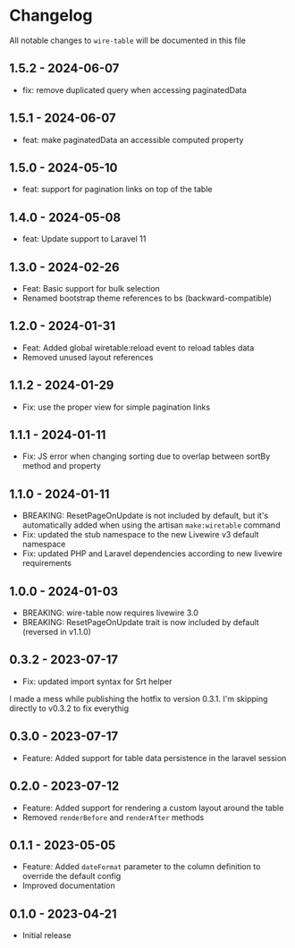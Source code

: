 # Changelog

All notable changes to `wire-table` will be documented in this file

## 1.5.2 - 2024-06-07

- fix: remove duplicated query when accessing paginatedData

## 1.5.1 - 2024-06-07

- feat: make paginatedData an accessible computed property

## 1.5.0 - 2024-05-10

- feat: support for pagination links on top of the table

## 1.4.0 - 2024-05-08

- feat: Update support to Laravel 11

## 1.3.0 - 2024-02-26

- Feat: Basic support for bulk selection
- Renamed bootstrap theme references to bs (backward-compatible)

## 1.2.0 - 2024-01-31

- Feat: Added global wiretable:reload event to reload tables data
- Removed unused layout references

## 1.1.2 - 2024-01-29

- Fix: use the proper view for simple pagination links

## 1.1.1 - 2024-01-11

- Fix: JS error when changing sorting due to overlap between sortBy method and property

## 1.1.0 - 2024-01-11

- BREAKING: ResetPageOnUpdate is not included by default, but it's automatically added when using the
  artisan `make:wiretable` command
- Fix: updated the stub namespace to the new Livewire v3 default namespace
- Fix: updated PHP and Laravel dependencies according to new livewire requirements

## 1.0.0 - 2024-01-03

- BREAKING: wire-table now requires livewire 3.0
- BREAKING: ResetPageOnUpdate trait is now included by default (reversed in v1.1.0)

## 0.3.2 - 2023-07-17

- Fix: updated import syntax for Srt helper

I made a mess while publishing the hotfix to version 0.3.1.
I'm skipping directly to v0.3.2 to fix everythig

## 0.3.0 - 2023-07-17

- Feature: Added support for table data persistence in the laravel session

## 0.2.0 - 2023-07-12

- Feature: Added support for rendering a custom layout around the table
- Removed `renderBefore` and `renderAfter` methods

## 0.1.1 - 2023-05-05

- Feature: Added `dateFormat` parameter to the column definition to override the default config
- Improved documentation

## 0.1.0 - 2023-04-21

- Initial release
